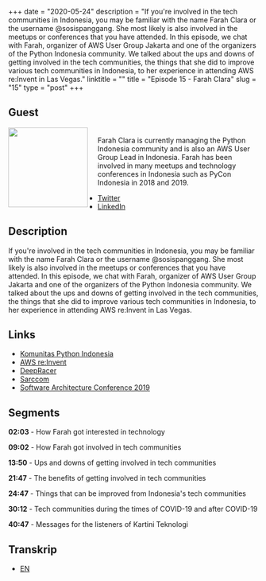 +++
date = "2020-05-24"
description = "If you're involved in the tech communities in Indonesia, you may be familiar with the name Farah Clara or the username @sosispanggang. She most likely is also involved in the meetups or conferences that you have attended. In this episode, we chat with Farah, organizer of AWS User Group Jakarta and one of the organizers of the Python Indonesia community. We talked about the ups and downs of getting involved in the tech communities, the things that she did to improve various tech communities in Indonesia, to her experience in attending AWS re:Invent in Las Vegas."
linktitle = ""
title = "Episode 15 - Farah Clara"
slug = "15"
type = "post"
+++

## Guest

<img style="float: left; width: 160px; margin-right: 20px;" src="/img/ep15.jpg">

<br>Farah Clara is currently managing the Python Indonesia community and is also an AWS User Group Lead in Indonesia. Farah has been involved in many meetups and technology conferences in Indonesia such as PyCon Indonesia in 2018 and 2019.

- [Twitter](https://twitter.com/sosispanggang)
- [LinkedIn](https://www.linkedin.com/in/farahclara/)

## Description

If you're involved in the tech communities in Indonesia, you may be familiar with the name Farah Clara or the username @sosispanggang. She most likely is also involved in the meetups or conferences that you have attended. In this episode, we chat with Farah, organizer of AWS User Group Jakarta and one of the organizers of the Python Indonesia community. We talked about the ups and downs of getting involved in the tech communities, the things that she did to improve various tech communities in Indonesia, to her experience in attending AWS re:Invent in Las Vegas.

<div class="audioplayer">
    <audio>
        <source src="https://d3ctxlq1ktw2nl.cloudfront.net/staging/2020-4-24/76158411-44100-2-0a46ad8e0950b.m4a" type="audio/mp4" rel="preload" as="audio">
    </audio>
</div>

<!-- <iframe src="https://anchor.fm/kartini-teknologi/embed/episodes/Episode-15---Ngobrolin-Komunitas-Teknologi-bersama-Farah-Clara-eeg5sf" height="102px" width="400px" frameborder="0" scrolling="no"></iframe> -->

## Links

- [Komunitas Python Indonesia](http://www.python.or.id/)
- [AWS re:Invent](https://reinvent.awsevents.com)
- [DeepRacer](https://aws.amazon.com/deepracer/league/)
- [Sarccom](https://sarccom.org/)
- [Software Architecture Conference 2019](https://conference.sarccom.org/)

## Segments

**02:03** - How Farah got interested in technology

**09:02** - How Farah got involved in tech communities

**13:50** - Ups and downs of getting involved in tech communities

**21:47** - The benefits of getting involved in tech communities

**24:47** - Things that can be improved from Indonesia's tech communities

**30:12** - Tech communities during the times of COVID-19 and after COVID-19

**40:47** - Messages for the listeners of Kartini Teknologi

## Transkrip

- [EN](transcript)
